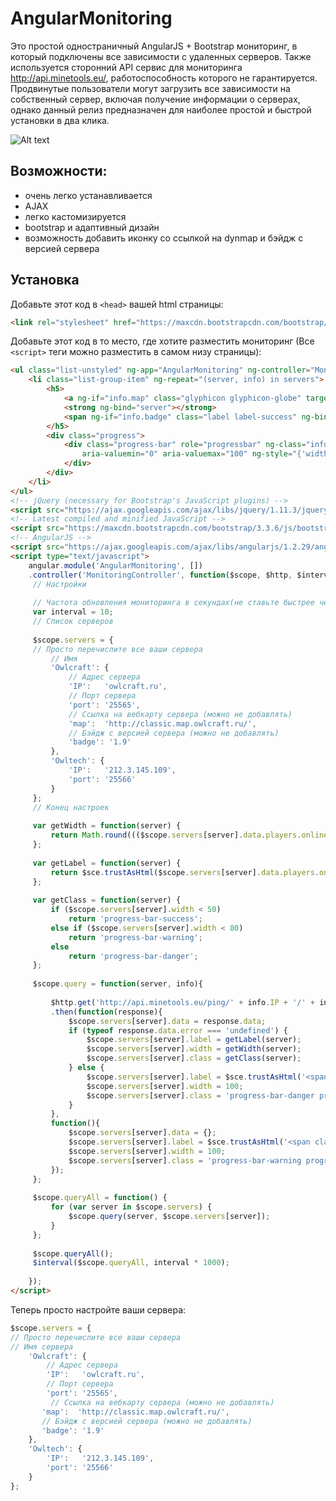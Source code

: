 # AngularMonitoring

Это простой одностраничный AngularJS + Bootstrap мониторинг, в который подключены все зависимости с удаленных серверов. Также используется сторонний API сервис для мониторинга http://api.minetools.eu/,
работоспособность которого не гарантируется. Продвинутые пользователи могут загрузить все зависимости на собственный сервер, включая получение информации о серверах,
однако данный релиз предназначен для наиболее простой и быстрой установки в два клика.

![Alt text](http://i.imgur.com/1QDJJEC.png)

## Возможности: 
- очень легко устанавливается
- AJAX
- легко кастомизируется
- bootstrap и адаптивный дизайн
- возможность добавить иконку со ссылкой на dynmap и бэйдж с версией сервера

## Установка
Добавьте этот код в ```<head>``` вашей html страницы:
```html
<link rel="stylesheet" href="https://maxcdn.bootstrapcdn.com/bootstrap/3.3.6/css/bootstrap.min.css">
```

Добавьте этот код в то место, где хотите разместить мониторинг (Все ```<script>``` теги можно разместить в самом низу страницы):

```html
<ul class="list-unstyled" ng-app="AngularMonitoring" ng-controller="MonitoringController" ng-cloak>
	<li class="list-group-item" ng-repeat="(server, info) in servers">
		<h5>
			<a ng-if="info.map" class="glyphicon glyphicon-globe" target="_blank" ng-href="{{info.map}}"></a> 
			<strong ng-bind="server"></strong> 
			<span ng-if="info.badge" class="label label-success" ng-bind="info.badge"></span><span class="pull-right" ng-bind-html="info.label"></span>
		</h5>
		<div class="progress">
			<div class="progress-bar" role="progressbar" ng-class="info.class"
				aria-valuemin="0" aria-valuemax="100" ng-style="{'width': (info.width + '%')}">
			</div>
		</div>
	</li>
</ul>
<!-- jQuery (necessary for Bootstrap's JavaScript plugins) -->
<script src="https://ajax.googleapis.com/ajax/libs/jquery/1.11.3/jquery.min.js"></script>
<!-- Latest compiled and minified JavaScript -->
<script src="https://maxcdn.bootstrapcdn.com/bootstrap/3.3.6/js/bootstrap.min.js"></script>
<!-- AngularJS -->
<script src="https://ajax.googleapis.com/ajax/libs/angularjs/1.2.29/angular.min.js"></script>
<script type="text/javascript">
	angular.module('AngularMonitoring', [])
	.controller('MonitoringController', function($scope, $http, $interval, $sce){
	 // Настройки
	
	 // Частота обновления мониторинга в секундах(не ставьте быстрее чем 10 секунд для стороннего api)
	 var interval = 10;
	 // Список серверов
	
	 $scope.servers = {
	 // Просто перечислите все ваши сервера
	     // Имя
	     'Owlcraft': {
	         // Адрес сервера
	         'IP':   'owlcraft.ru',
	         // Порт сервера
	         'port': '25565',
	         // Ссылка на вебкарту сервера (можно не добавлять)
	         'map':  'http://classic.map.owlcraft.ru/',
	         // Бэйдж с версией сервера (можно не добавлять)
	         'badge': '1.9'
	     },
	     'Owltech': {
	         'IP':   '212.3.145.109',
	         'port': '25566'
	     }
	 };
	 // Конец настроек
	
	 var getWidth = function(server) {
	     return Math.round((($scope.servers[server].data.players.online * 1.0) / $scope.servers[server].data.players.max) * 100);
	 };
	
	 var getLabel = function(server) {
	     return $sce.trustAsHtml($scope.servers[server].data.players.online + ' / ' + $scope.servers[server].data.players.max);
	 };
	
	 var getClass = function(server) {
	     if ($scope.servers[server].width < 50) 
	         return 'progress-bar-success';
	     else if ($scope.servers[server].width < 80)
	         return 'progress-bar-warning';
	     else
	         return 'progress-bar-danger';
	 };
	
	 $scope.query = function(server, info){
	
	     $http.get('http://api.minetools.eu/ping/' + info.IP + '/' + info.port, {timeout: interval * 1000})
	     .then(function(response){
	         $scope.servers[server].data = response.data;
	         if (typeof response.data.error === 'undefined') {
	             $scope.servers[server].label = getLabel(server); 
	             $scope.servers[server].width = getWidth(server);
	             $scope.servers[server].class = getClass(server);
	         } else {
	             $scope.servers[server].label = $sce.trustAsHtml('<span class="label label-danger">OFFLINE</span>'); 
	             $scope.servers[server].width = 100;
	             $scope.servers[server].class = 'progress-bar-danger progress-bar-striped active';
	         }
	     },
	     function(){
	         $scope.servers[server].data = {};
	         $scope.servers[server].label = $sce.trustAsHtml('<span class="label label-warning" title="Сервис мониторинга не доступен">N/A</span>'); 
	         $scope.servers[server].width = 100;
	         $scope.servers[server].class = 'progress-bar-warning progress-bar-striped active';
	     });
	 };
	
	 $scope.queryAll = function() {
	     for (var server in $scope.servers) {
	         $scope.query(server, $scope.servers[server]);
	     }
	 };
	
	 $scope.queryAll();
	 $interval($scope.queryAll, interval * 1000);
	
	});
</script>
```

Теперь просто настройте ваши сервера:
```javascript
$scope.servers = {
// Просто перечислите все ваши сервера
// Имя сервера
	'Owlcraft': {
		// Адрес сервера
		'IP':   'owlcraft.ru',
		// Порт сервера
		'port': '25565',
		 // Ссылка на вебкарту сервера (можно не добавлять)
	   'map':  'http://classic.map.owlcraft.ru/',
	   // Бэйдж с версией сервера (можно не добавлять)
	   'badge': '1.9'
	},
	'Owltech': {
		'IP':   '212.3.145.109',
		'port': '25566'
	}
};
```
